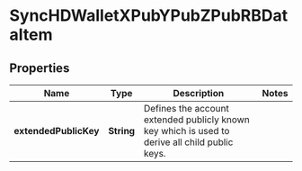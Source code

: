 

# SyncHDWalletXPubYPubZPubRBDataItem


## Properties

Name | Type | Description | Notes
------------ | ------------- | ------------- | -------------
**extendedPublicKey** | **String** | Defines the account extended publicly known key which is used to derive all child public keys. | 



